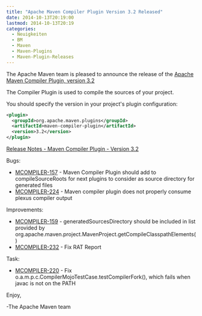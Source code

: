 ```yaml
---
title: "Apache Maven Compiler Plugin Version 3.2 Released"
date: 2014-10-13T20:19:00
lastmod: 2014-10-13T20:19
categories:
  - Neuigkeiten
  - BM
  - Maven
  - Maven-Plugins
  - Maven-Plugin-Releases
---
```

The Apache Maven team is pleased to announce the release of the 
[Apache Maven Compiler Plugin, version 3.2](http://maven.apache.org/plugins/maven-compiler-plugin/)

The Compiler Plugin is used to compile the sources of your project. 

You should specify the version in your project's plugin configuration:

```xml
<plugin>
  <groupId>org.apache.maven.plugins</groupId>
  <artifactId>maven-compiler-plugin</artifactId>
  <version>3.2</version>
</plugin>
```

<!-- more -->

[Release Notes - Maven Compiler Plugin - Version 3.2](http://jira.codehaus.org/secure/ReleaseNote.jspa?projectId=11130&version=19091)

Bugs:

 * [MCOMPILER-157](https://issues.apache.org/jira/browse/MCOMPILER-157) - Maven Compiler Plugin should add to compileSourceRoots for next plugins to consider as source directory for generated files
 * [MCOMPILER-224](https://issues.apache.org/jira/browse/MCOMPILER-224) - Maven compiler plugin does not properly consume plexus compiler output

Improvements:

 * [MCOMPILER-159](https://issues.apache.org/jira/browse/MCOMPILER-159) - generatedSourcesDirectory should be included in list provided by org.apache.maven.project.MavenProject.getCompileClasspathElements()
 * [MCOMPILER-232](https://issues.apache.org/jira/browse/MCOMPILER-232) - Fix RAT Report

Task:

 * [MCOMPILER-220](https://issues.apache.org/jira/browse/MCOMPILER-220) - Fix o.a.m.p.c.CompilerMojoTestCase.testCompilerFork(), which fails when javac is not on the PATH


Enjoy,

-The Apache Maven team

